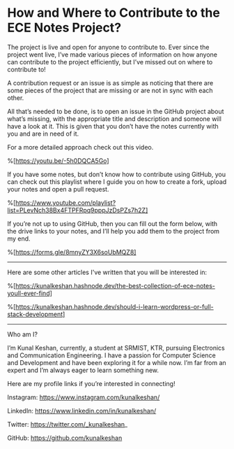 # How and Where to Contribute to the ECE Notes Project?

The project is live and open for anyone to contribute to. Ever since the project went live, I’ve made various pieces of information on how anyone can contribute to the project efficiently, but I’ve missed out on where to contribute to!

A contribution request or an issue is as simple as noticing that there are some pieces of the project that are missing or are not in sync with each other.

All that’s needed to be done, is to open an issue in the GitHub project about what’s missing, with the appropriate title and description and someone will have a look at it. This is given that you don’t have the notes currently with you and are in need of it.

For a more detailed approach check out this video.

%[https://youtu.be/-5h0DQCA5Go]

If you have some notes, but don’t know how to contribute using GitHub, you can check out this playlist where I guide you on how to create a fork, upload your notes and open a pull request.

%[https://www.youtube.com/playlist?list=PLevNch38Bx4FTPFRpq9pppJzDsPZs7h2Z]

If you’re not up to using GitHub, then you can fill out the form below, with the drive links to your notes, and I’ll help you add them to the project from my end.

%[https://forms.gle/8mnyZY3X6soUbMQZ8]

---

Here are some other articles I've written that you will be interested in:

%[https://kunalkeshan.hashnode.dev/the-best-collection-of-ece-notes-youll-ever-find]

%[https://kunalkeshan.hashnode.dev/should-i-learn-wordpress-or-full-stack-development]

---

Who am I?

I’m Kunal Keshan, currently, a student at SRMIST, KTR, pursuing Electronics and Communication Engineering. I have a passion for Computer Science and Development and have been exploring it for a while now. I’m far from an expert and I’m always eager to learn something new.

Here are my profile links if you’re interested in connecting!

Instagram: https://www.instagram.com/kunalkeshan/

LinkedIn: https://www.linkedin.com/in/kunalkeshan/

Twitter: https://twitter.com/_kunalkeshan_

GitHub: https://github.com/kunalkeshan